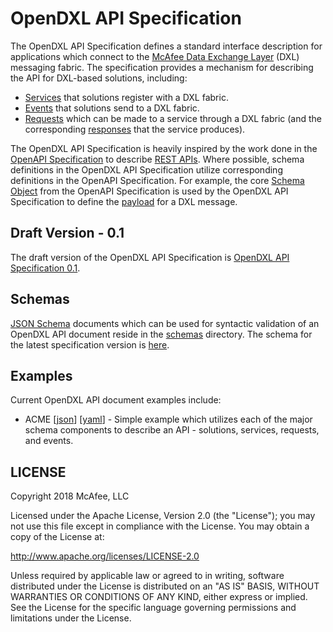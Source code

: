 # OpenDXL API Specification

The OpenDXL API Specification defines a standard interface description for
applications which connect to the
[McAfee Data Exchange Layer](http://www.mcafee.com/us/solutions/data-exchange-layer.aspx)
(DXL) messaging fabric. The specification provides a mechanism for describing the
API for DXL-based solutions, including:

* [Services](https://opendxl.github.io/opendxl-client-python/pydoc/dxlclient.service.html)
  that solutions register with a DXL fabric.
* [Events](https://opendxl.github.io/opendxl-client-python/pydoc/dxlclient.message.html#dxlclient.message.Event)
  that solutions send to a DXL fabric.
* [Requests](https://opendxl.github.io/opendxl-client-python/pydoc/dxlclient.message.html#dxlclient.message.Request)
  which can be made to a service through a DXL fabric (and the
  corresponding [responses](https://opendxl.github.io/opendxl-client-python/pydoc/dxlclient.message.html#dxlclient.message.Response)
  that the service produces).

The OpenDXL API Specification is heavily inspired by the work done in the
[OpenAPI Specification](https://github.com/OAI/OpenAPI-Specification) to
describe
[REST APIs](https://en.wikipedia.org/wiki/Representational_state_transfer).
Where possible, schema definitions in the OpenDXL API Specification
utilize corresponding definitions in the OpenAPI Specification. For example,
the core
[Schema Object](https://github.com/OAI/OpenAPI-Specification/blob/master/versions/2.0.md#schema-object)
from the OpenAPI Specification is used by the OpenDXL API Specification to
define the
[payload](https://opendxl.github.io/opendxl-client-python/pydoc/dxlclient.message.html#dxlclient.message.Message.payload)
for a DXL message.

## Draft Version - 0.1

The draft version of the OpenDXL API Specification is
[OpenDXL API Specification 0.1](versions/0.1.md).

## Schemas

[JSON Schema](https://json-schema.org) documents which can be used for
syntactic validation of an OpenDXL API document reside in the
[schemas](schemas) directory. The schema for the latest specification version
is [here](schemas/v0.1/schema.json).

## Examples

Current OpenDXL API document examples include:

* ACME [[json](examples/v0.1/json/acme.json)] [[yaml](examples/v0.1/yaml/acme.yaml)] -
  Simple example which utilizes each of the major schema components to describe
  an API - solutions, services, requests, and events.

## LICENSE

Copyright 2018 McAfee, LLC

Licensed under the Apache License, Version 2.0 (the "License"); you may not use
this file except in compliance with the License. You may obtain a copy of the
License at:

http://www.apache.org/licenses/LICENSE-2.0

Unless required by applicable law or agreed to in writing, software distributed
under the License is distributed on an "AS IS" BASIS, WITHOUT WARRANTIES OR
CONDITIONS OF ANY KIND, either express or implied. See the License for the
specific language governing permissions and limitations under the License.
